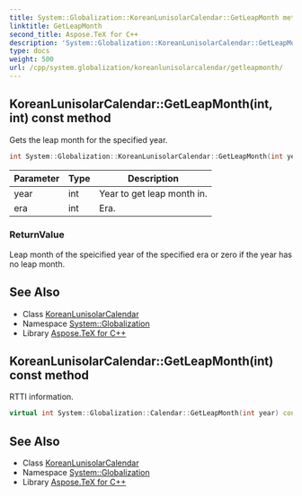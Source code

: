 ```yaml
---
title: System::Globalization::KoreanLunisolarCalendar::GetLeapMonth method
linktitle: GetLeapMonth
second_title: Aspose.TeX for C++
description: 'System::Globalization::KoreanLunisolarCalendar::GetLeapMonth method. Gets the leap month for the specified year in C++.'
type: docs
weight: 500
url: /cpp/system.globalization/koreanlunisolarcalendar/getleapmonth/
---
```

## KoreanLunisolarCalendar::GetLeapMonth(int, int) const method


Gets the leap month for the specified year.

```cpp
int System::Globalization::KoreanLunisolarCalendar::GetLeapMonth(int year, int era) const override
```


| Parameter | Type | Description |
| --- | --- | --- |
| year | int | Year to get leap month in. |
| era | int | Era. |

### ReturnValue

Leap month of the speicified year of the specified era or zero if the year has no leap month.

## See Also

* Class [KoreanLunisolarCalendar](../)
* Namespace [System::Globalization](../../)
* Library [Aspose.TeX for C++](../../../)
## KoreanLunisolarCalendar::GetLeapMonth(int) const method


RTTI information.

```cpp
virtual int System::Globalization::Calendar::GetLeapMonth(int year) const
```

## See Also

* Class [KoreanLunisolarCalendar](../)
* Namespace [System::Globalization](../../)
* Library [Aspose.TeX for C++](../../../)
